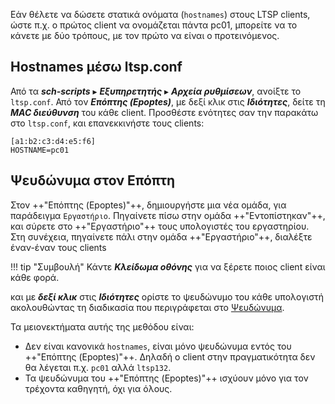 Εάν θέλετε να δώσετε στατικά ονόματα (`hostnames`) στους LTSP clients,
ώστε π.χ. ο πρώτος client να ονομάζεται πάντα pc01, μπορείτε να το
κάνετε με δύο τρόπους, με τον πρώτο να είναι ο προτεινόμενος.

## Hostnames μέσω ltsp.conf

Από τα ***sch-scripts*** ▸ ***Εξυπηρετητής*** ▸ ***Αρχεία ρυθμίσεων***, ανοίξτε το `ltsp.conf`.
Από τον ***Επόπτης (Epoptes)***, με δεξί κλικ στις ***Ιδιότητες***, δείτε τη ***MAC διεύθυνση*** του κάθε client. Προσθέστε ενότητες σαν την παρακάτω στο
`ltsp.conf`, και επανεκκινήστε τους clients:

```title="ltsp.conf"
[a1:b2:c3:d4:e5:f6]
HOSTNAME=pc01
```

## Ψευδώνυμα στον Επόπτη

Στον ++"Επόπτης (Epoptes)"++, δημιουργήστε μια νέα ομάδα,
για παράδειγμα `Εργαστήριο`.
Πηγαίνετε πίσω στην ομάδα ++"Εντοπίστηκαν"++, και σύρετε στο
++"Εργαστήριο"++ τους υπολογιστές του εργαστηρίου. Στη συνέχεια,
πηγαίνετε πάλι στην ομάδα ++"Εργαστήριο"++, διαλέξτε έναν-έναν τους
clients

!!! tip "Συμβουλή"
    Κάντε ***Κλείδωμα οθόνης*** για να ξέρετε ποιος client είναι κάθε φορά.

και με ***δεξί κλικ*** στις ***Ιδιότητες*** ορίστε το ψευδώνυμο του κάθε υπολογιστή
ακολουθώντας τη διαδικασία που περιγράφεται στο
[Ψευδώνυμα](../../epoptes/Ετικέτες.md).

Τα μειονεκτήματα αυτής της μεθόδου είναι:

  - Δεν είναι κανονικά `hostnames`, είναι μόνο ψευδώνυμα εντός του ++"Επόπτης (Epoptes)"++.
    Δηλαδή ο client στην πραγματικότητα δεν θα λέγεται π.χ. `pc01`
    αλλά `ltsp132`.
  - Τα ψευδώνυμα του ++"Επόπτης (Epoptes)"++ ισχύουν μόνο για τον τρέχοντα καθηγητή, όχι για
    όλους.
